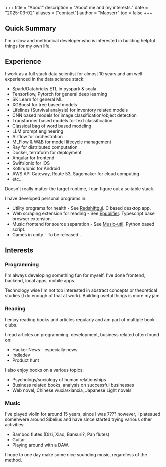 +++
title = "About"
description = "About me and my interests."
date = "2025-03-02"
aliases = ["contact"]
author = "Maoserr"
toc = false
+++

## Quick Summary
I'm a slow and methodical developer who is interested in building helpful things for my own life.

## Experience

I work as a full stack data scientist for almost 10 years and am well experienced in the data science stack:
- Spark/Databricks ETL in pyspark & scala
- Tensorflow, Pytorch for general deep learning
- SK Learn for general ML
- XGBoost for tree based models
- Lifelines (Survival analysis) for inventory related models
- CNN based models for image classification/object detection
- Transformer based models for text classification
- Classical bag of word based modeling
- LLM prompt engineering
- Airflow for orchestration
- MLFlow & W&B for model lifecycle management
- Ray for distributed computation
- Docker, terraform for deployment
- Angular for frontend
- Swift/Ionic for iOS
- Kotlin/Ionic for Android
- AWS API Gateway, Route 53, Sagemaker for cloud computing
- etc...

Doesn't really matter the target runtime, I can figure out a suitable stack.

I have developed personal programs in:
- Utility programs for health - See [Redshiftgui](https://github.com/maoserr/redshiftgui). C based desktop app.
- Web scraping extension for reading - See [Epublifier](https://github.com/maoserr/epublifier). Typescript base browser extension.
- Music frontend for source separation - See [Music-util](https://github.com/maoserr/music-util). Python based script.
- Games in unity - To be released...

## Interests

### Programming

I'm always developing something fun for myself. I've done frontend, backend, local apps, mobile apps.

Technology wise I'm not too interested in abstract concepts or theoretical studies (I do enough of that at work). Building useful things is more my jam.

### Reading

I enjoy reading books and articles regularly and am part of multiple book clubs.

I read articles on programming, development, business related often found on:
 - Hacker News - especially news
 - Indiedev
 - Product hunt

I also enjoy books on a various topics:
 - Psychology/sociology of human relationships
 - Business related books, analysis on successful businesses
 - Web novel, Chinese wuxia/xianxia, Japanese Light novels

### Music

I've played violin for around 15 years, since I was 7??? however, I plateaued somehwere around Sibelius and have since started trying various other activities:

- Bamboo flutes (Dizi, Xiao, Bansuri?, Pan flutes)
- Guitar
- Playing around with a DAW.

I hope to one day make some nice sounding music, regardless of the method.



